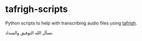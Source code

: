 # tafrigh-scripts

Python scripts to help with transcribing audio files using [tafrigh](https://github.com/ieasybooks/tafrigh).

نسأل الله التوفيق والسداد.
